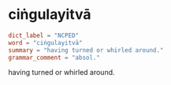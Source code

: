 # ciṅgulayitvā

``` toml
dict_label = "NCPED"
word = "ciṅgulayitvā"
summary = "having turned or whirled around."
grammar_comment = "absol."
```

having turned or whirled around.

